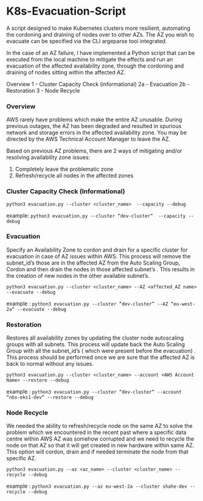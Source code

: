 # K8s-Evacuation-Script

A script designed to make Kubernetes clusters more resilient, automating the cordoning and draining of nodes over to other AZs. The AZ you wish to evacuate can be specified via the CLI argeparse tool integrated.


In the case of an AZ failure, I have implemented a Python script that can be executed from the local machine to mitigate the effects and run an evacuation of the affected availability zone, through the cordoning and draining of nodes sitting within the affected AZ.

Overview
1 - Cluster Capacity Check (informational)
2a - Evacuation
2b - Restoration
3 - Node Recycle

### Overview

AWS rarely have problems which make the entire AZ unusable. During previous outages, the AZ has been degraded and resulted in spurious network and storage errors in the affected availability zone. You may be directed by the AWS Technical Account Manager to leave the AZ.

Based on previous AZ problems, there are 2 ways of mitigating and/or resolving availability zone issues:

1. Completely leave the problematic zone
2. Refresh/recycle all nodes in the affected zones


### Cluster Capacity Check (Informational)

`python3 evacuation.py --cluster <cluster_name>  --capacity --debug`

example:
`python3 evacuation.py --cluster “dev-cluster“  --capacity --debug`

### Evacuation

Specify an Availability Zone to cordon and drain for a specific cluster for evacuation in case of AZ issues within AWS. This process will remove the subnet_id’s those are in the affected AZ from the Auto Scaling Group, Cordon and then drain the nodes in those affected subnet’s . This results in the creation of new nodes in the other available subnet’s.

`python3 evacuation.py --cluster <cluster_name> --AZ <affected_AZ name> --evacuate --debug`

example :
`python3 evacuation.py --cluster “dev-cluster” --AZ “eu-west-2a“ --evacuate --debug`

### Restoration

Restores all availability zones by updating the cluster node autoscaling groups with all subnets. This process will update back the Auto Scaling Group with all the subnet_id’s ( which were present before the evacuation) . This process should be performed once we are sure that the affected AZ is back to normal without any issues.

`python3 evacuation.py --cluster <cluster_name> --account <AWS Account Name> --restore --debug`

example :
`python3 evacuation.py --cluster “dev-cluster“ --account “nbs-eks1-dev“ --restore --debug`

### Node Recycle

We needed the ability to refresh/recycle node on the same AZ to solve the problem which we encountered in the recent past where a specific data centre within AWS AZ was somehow corrupted and we need to recycle the node on that AZ so that it will get created in new hardware within same AZ. This option will cordon, drain and if needed terminate the node from that specific AZ.

`python3 evacuation.py --az <az_name> --cluster <cluster_name> --recycle --debug`

example :
`python3 evacuation.py --az eu-west-2a --cluster shahe-dev --recycle --debug`
